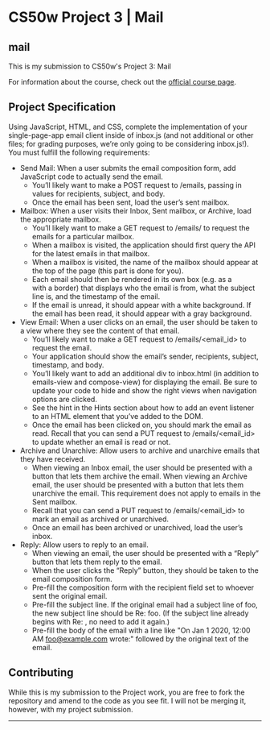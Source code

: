# CS50w Project 3 | Mail

## mail

This is my submission to CS50w's Project 3: Mail

<!--[![Project Demo Video](https://img.youtube.com/vi/G9PqV6hWosw/0.jpg)](https://youtu.be/G9PqV6hWosw)-->

For information about the course, check out the [official course page](https://cs50.harvard.edu/web/2020/).

## Project Specification

Using JavaScript, HTML, and CSS, complete the implementation of your single-page-app email client inside of inbox.js (and not additional or other files; for grading purposes, we’re only going to be considering inbox.js!). You must fulfill the following requirements:
- Send Mail: When a user submits the email composition form, add JavaScript code to actually send the email.
    - You’ll likely want to make a POST request to /emails, passing in values for recipients, subject, and body.
    - Once the email has been sent, load the user’s sent mailbox.
- Mailbox: When a user visits their Inbox, Sent mailbox, or Archive, load the appropriate mailbox.
    - You’ll likely want to make a GET request to /emails/<mailbox> to request the emails for a particular mailbox.
    - When a mailbox is visited, the application should first query the API for the latest emails in that mailbox.
    - When a mailbox is visited, the name of the mailbox should appear at the top of the page (this part is done for you).
    - Each email should then be rendered in its own box (e.g. as a <div> with a border) that displays who the email is from, what the subject line is, and the timestamp of the email.
    - If the email is unread, it should appear with a white background. If the email has been read, it should appear with a gray background.
- View Email: When a user clicks on an email, the user should be taken to a view where they see the content of that email.
    - You’ll likely want to make a GET request to /emails/<email_id> to request the email.
    - Your application should show the email’s sender, recipients, subject, timestamp, and body.
    - You’ll likely want to add an additional div to inbox.html (in addition to emails-view and compose-view) for displaying the email. Be sure to update your code to hide and show the right views when navigation options are clicked.
    - See the hint in the Hints section about how to add an event listener to an HTML element that you’ve added to the DOM.
    - Once the email has been clicked on, you should mark the email as read. Recall that you can send a PUT request to /emails/<email_id> to update whether an email is read or not.
- Archive and Unarchive: Allow users to archive and unarchive emails that they have received.
    - When viewing an Inbox email, the user should be presented with a button that lets them archive the email. When viewing an Archive email, the user should be presented with a button that lets them unarchive the email. This requirement does not apply to emails in the Sent mailbox.
    - Recall that you can send a PUT request to /emails/<email_id> to mark an email as archived or unarchived.
    - Once an email has been archived or unarchived, load the user’s inbox.
- Reply: Allow users to reply to an email.
    - When viewing an email, the user should be presented with a “Reply” button that lets them reply to the email.
    - When the user clicks the “Reply” button, they should be taken to the email composition form.
    - Pre-fill the composition form with the recipient field set to whoever sent the original email.
    - Pre-fill the subject line. If the original email had a subject line of foo, the new subject line should be Re: foo. (If the subject line already begins with Re: , no need to add it again.)
    - Pre-fill the body of the email with a line like "On Jan 1 2020, 12:00 AM foo@example.com wrote:" followed by the original text of the email.

## Contributing
While this is my submission to the Project work, you are free to fork the repository and amend to the code as you see fit. I will not be merging it, however, with my project submission. 

---
